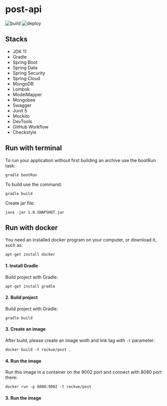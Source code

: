 # post-api

![build](https://github.com/Reckue/post-api/workflows/build/badge.svg)
![deploy](https://github.com/Reckue/post-api/workflows/deploy/badge.svg)


## Stacks
- JDK 11
- Gradle
- Spring Boot
- Spring Data
- Spring Security
- Spring Cloud
- MongoDB
- Lombok
- ModelMapper
- Mongobee
- Swagger
- Junit 5
- Mockito
- DevTools
- GitHub Workflow
- Checkstyle

## Run with terminal

 To run your application without first building an archive use the bootRun task:
```
gradle bootRun
```

 To build use the command:
```
gradle build
```

 Create jar file:
```
java -jar 1.0.SNAPSHOT.jar
```

## Run with docker
You need an installed docker program on your computer, or download it, such as:
```
apt-get install docker
```

#### 1. Install Gradle
Build project with Gradle:
```
apt-get install gradle
```

#### 2. Build project
Build project with Gradle:
```
gradle build
```

#### 3. Create an image
After build, please create an image woth and link tag with `-t` parameter:
```
docker build -t reckue/post .
```

#### 4. Run the image
Run this image in a container on the 9002 port and connect with 8080 port there:
```
docker run -p 8080:9002 -t reckue/post
```

#### 3. Run the image
